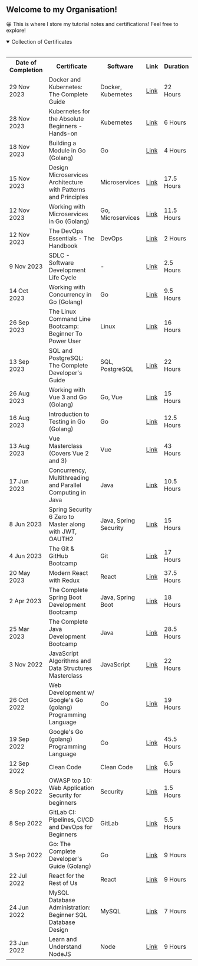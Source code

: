 ## Welcome to my Organisation!

😀 This is where I store my tutorial notes and certifications! Feel free to explore! 

<details open>
  <summary align:"center">Collection of Certificates</summary>
  <br>
  <table>
    <tr>  
      <th>Date of Completion</th>
      <th>Certificate</th>
      <th>Software</th>
      <th>Link</th>
      <th>Duration</th>
    </tr>
    <tr>
      <td>29 Nov 2023</td>
      <td>Docker and Kubernetes: The Complete Guide</td>
      <td>Docker, Kubernetes</td>
      <td><a href="https://www.udemy.com/certificate/UC-30845639-7855-44d8-a041-76e75446f76c/">Link</a></td>
      <td>22 Hours</td>
    </tr>
    <tr>
      <td>28 Nov 2023</td>
      <td>Kubernetes for the Absolute Beginners - Hands-on</td>
      <td>Kubernetes</td>
      <td><a href="https://www.udemy.com/certificate/UC-cf1421e5-2b2f-47bf-9f5f-db2f21d6f357/">Link</a></td>
      <td>6 Hours</td>
    </tr>
    <tr>
      <td>18 Nov 2023</td>
      <td>Building a Module in Go (Golang)</td>
      <td>Go</td>
      <td><a href="https://www.udemy.com/certificate/UC-3dee459c-7ec9-44d8-ba04-5781c39b7251/">Link</a></td>
      <td>4 Hours</td>
    </tr>
    <tr>
      <td>15 Nov 2023</td>
      <td>Design Microservices Architecture with Patterns and Principles</td>
      <td>Microservices</td>
      <td><a href="https://www.udemy.com/certificate/UC-73be4638-88b3-4155-80e3-067637079461/">Link</a></td>
      <td>17.5 Hours</td>
    </tr>
    <tr>
      <td>12 Nov 2023</td>
      <td>Working with Microservices in Go (Golang)</td>
      <td>Go, Microservices</td>
      <td><a href="https://www.udemy.com/certificate/UC-56ab48ed-bc84-4aa4-b2d3-ebcdc179d76e/">Link</a></td>
      <td>11.5 Hours</td>
    </tr>
    <tr>
      <td>12 Nov 2023</td>
      <td>The DevOps Essentials - The Handbook</td>
      <td>DevOps</td>
      <td><a href="https://www.udemy.com/certificate/UC-67a99824-6c4d-4acf-9ea9-705933e85126/">Link</a></td>
      <td>2 Hours</td>
    </tr>
    <tr>
      <td>9 Nov 2023</td>
      <td>SDLC - Software Development Life Cycle</td>
      <td> - </td>
      <td><a href="https://www.udemy.com/certificate/UC-e1ffd9ff-8aa6-4d96-8e98-da56a156a96b/">Link</a></td>
      <td>2.5 Hours</td>
    </tr>
    <tr>
      <td>14 Oct 2023</td>
      <td>Working with Concurrency in Go (Golang)</td>
      <td>Go</td>
      <td><a href="https://www.udemy.com/certificate/UC-dfd5bee6-44aa-4010-8f9a-a565c805e176/">Link</a></td>
      <td>9.5 Hours</td>
    </tr>
    <tr>
      <td>26 Sep 2023</td>
      <td>The Linux Command Line Bootcamp: Beginner To Power User</td>
      <td>Linux</td>
      <td><a href="https://www.udemy.com/certificate/UC-675e0dd1-b3c5-4a3d-9f86-5cb3ddae6996/">Link</a></td>
      <td>16 Hours</td>
    </tr>
    <tr>
      <td>13 Sep 2023</td>
      <td>SQL and PostgreSQL: The Complete Developer's Guide</td>
      <td>SQL, PostgreSQL</td>
      <td><a href="https://www.udemy.com/certificate/UC-f0acc90b-90e6-49c2-a7b3-a13bf2e8c112/">Link</a></td>
      <td>22 Hours</td>
    </tr>
    <tr>
      <td>26 Aug 2023</td>
      <td>Working with Vue 3 and Go (Golang)</td>
      <td>Go, Vue</td>
      <td><a href="https://www.udemy.com/certificate/UC-f088bb74-230a-4ec3-b964-66b511e343e1/">Link</a></td>
      <td>15 Hours</td>
    </tr>
    <tr>
      <td>16 Aug 2023</td>
      <td>Introduction to Testing in Go (Golang)</td>
      <td>Go</td>
      <td><a href="https://www.udemy.com/certificate/UC-9d3ac2eb-9c2a-4e04-8400-db751a58450d/">Link</a></td>
      <td>12.5 Hours</td>
    </tr>
    <tr>
      <td>13 Aug 2023</td>
      <td>Vue Masterclass (Covers Vue 2 and 3)</td>
      <td>Vue</td>
      <td><a href="https://www.udemy.com/certificate/UC-99da9519-e158-46f5-ad2c-357437b6cc26/">Link</a></td>
      <td>43 Hours</td>
    </tr>
    <tr>
      <td>17 Jun 2023</td>
      <td>Concurrency, Multithreading and Parallel Computing in Java</td>
      <td>Java</td>
      <td><a href="https://www.udemy.com/certificate/UC-0b536ec4-8162-458d-a4c6-7bac6c466cff/">Link</a></td>
      <td>10.5 Hours</td>
    </tr>
    <tr>
      <td>8 Jun 2023</td>
      <td>Spring Security 6 Zero to Master along with JWT, OAUTH2</td>
      <td>Java, Spring Security</td>
      <td><a href="https://www.udemy.com/certificate/UC-731e0edf-7b48-4456-92bb-7c04a5d5a528/">Link</a></td>
      <td>15 Hours</td>
    </tr>
    <tr>
      <td>4 Jun 2023</td>
      <td>The Git & GitHub Bootcamp</td>
      <td>Git</td>
      <td><a href="https://www.udemy.com/certificate/UC-bd53f466-921d-4abc-b351-51deee2d7d7c/">Link</a></td>
      <td>17 Hours</td>
    </tr>
    <tr>
      <td>20 May 2023</td>
      <td>Modern React with Redux</td>
      <td>React</td>
      <td><a href="https://www.udemy.com/certificate/UC-a78a556f-2d42-4561-ae58-d63de9db1903/">Link</a></td>
      <td>37.5 Hours</td>
    </tr>
    <tr>
      <td>2 Apr 2023</td>
      <td>The Complete Spring Boot Development Bootcamp</td>
      <td>Java, Spring Boot</td>
      <td><a href="https://www.udemy.com/certificate/UC-cde0b085-4b66-45ab-a16b-8a1d3a4f0acc/">Link</a></td>
      <td>18 Hours</td>
    </tr>
    <tr>
      <td>25 Mar 2023</td>
      <td>The Complete Java Development Bootcamp</td>
      <td>Java</td>
      <td><a href="https://www.udemy.com/certificate/UC-0eae483a-f79c-404c-a1c8-0edfc70a0d66/">Link</a></td>
      <td>28.5 Hours</td>
    </tr>
    <tr>
      <td>3 Nov 2022</td>
      <td>JavaScript Algorithms and Data Structures Masterclass</td>
      <td>JavaScript</td>
      <td><a href="https://www.udemy.com/certificate/UC-f284961e-8034-4d9d-9fd9-a20ebc486c38/">Link</a></td>
      <td>22 Hours</td>
    </tr>
    <tr>
      <td>26 Oct 2022</td>
      <td>Web Development w/ Google's Go (golang) Programming Language</td>
      <td>Go</td>
      <td><a href="https://www.udemy.com/certificate/UC-46eecc21-895b-40af-b2ab-f977c55182c0/">Link</a></td>
      <td>19 Hours</td>
    </tr>
    <tr>
      <td>19 Sep 2022</td>
      <td>Google's Go (golang) Programming Language</td>
      <td>Go</td>
      <td><a href="https://www.udemy.com/certificate/UC-5af41117-1c95-4084-b448-5c22cd7b6413/">Link</a></td>
      <td>45.5 Hours</td>
    </tr>
    <tr>
      <td>12 Sep 2022</td>
      <td>Clean Code</td>
      <td>Clean Code</td>
      <td><a href="https://www.udemy.com/certificate/UC-824a229c-e5b9-4693-8bf5-f164c03fc096/" target="_blank">Link</a></td>
      <td>6.5 Hours</td>
    </tr>
    <tr>
      <td>8 Sep 2022</td>
      <td>OWASP top 10: Web Application Security for beginners</td>
      <td>Security</td>
      <td><a href="https://www.udemy.com/certificate/UC-9ee9f834-9128-47d4-8b27-8eb4c0036752/" target="_blank">Link</a></td>
      <td>1.5 Hours</td>
    </tr>
    <tr>
      <td>8 Sep 2022</td>
      <td>GitLab CI: Pipelines, CI/CD and DevOps for Beginners</td>
      <td>GitLab</td>
      <td><a href="https://www.udemy.com/certificate/UC-1184909b-b4b6-4123-9349-d78d05ee7f13/" target="_blank">Link</a></td>
      <td>5.5 Hours</td>
    </tr>
    <tr>
      <td>3 Sep 2022</td>
      <td>Go: The Complete Developer's Guide (Golang)</td>
      <td>Go</td>
      <td><a href="https://www.udemy.com/certificate/UC-2367ab93-2780-4661-bd0e-8429453ce048/" target="_blank">Link</a></td>
      <td>9 Hours</td>
    </tr>
    <tr>
      <td>22 Jul 2022</td>
      <td>React for the Rest of Us</td>
      <td>React</td>
      <td><a href="https://www.udemy.com/certificate/UC-3681dcd0-a14b-47a1-90f5-1ddfbe4a8a7c/" target="_blank">Link</a></td>
      <td>9 Hours</td>
    </tr>
     <tr>
      <td>24 Jun 2022</td>
      <td>MySQL Database Administration: Beginner SQL Database Design</td>
      <td>MySQL</td>
      <td><a href="https://www.udemy.com/certificate/UC-afa08872-4df8-4492-8a8c-0e43115725f6/" target="_blank">Link</a></td>
      <td>7 Hours</td>
    </tr>
    <tr>
      <td>23 Jun 2022</td>
      <td>Learn and Understand NodeJS</td>
      <td>Node</td>
      <td><a href="https://www.udemy.com/certificate/UC-e1f99207-2779-4327-8910-e4dc8648b6d3/" target="_blank">Link</a></td>
      <td>9 Hours</td>
    </tr>
  </table>
</details>
